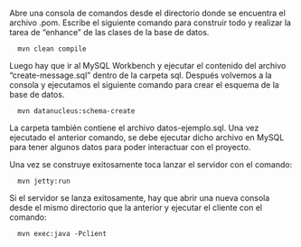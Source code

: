Abre una consola de comandos desde el directorio donde se encuentra el archivo .pom. Escribe el siguiente comando para construir todo y realizar la tarea de “enhance” de las clases de la base de datos. 

      mvn clean compile

Luego hay que ir al MySQL Workbench y ejecutar el contenido del archivo “create-message.sql” dentro de la carpeta sql. Después volvemos a la consola y ejecutamos el siguiente comando para crear el esquema de la base de datos. 

      mvn datanucleus:schema-create

La carpeta también contiene el archivo datos-ejemplo.sql. Una vez ejecutado el anterior comando, se debe ejecutar dicho archivo en MySQL para tener algunos datos para poder interactuar con el proyecto.

Una vez se construye exitosamente toca lanzar el servidor con el comando:

      mvn jetty:run 
      
Si el servidor se lanza exitosamente, hay que abrir una nueva consola desde el mismo directorio que la anterior y ejecutar el cliente con el comando:
      
      mvn exec:java -Pclient
